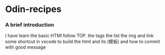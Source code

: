 # Odin-recipes
### A brief introduction
I have learn the basic HTMl follow TOP.
the tags
the list
the img and link
some shortcut in vscode to build the html and its (模板)
and how to commit with good message
